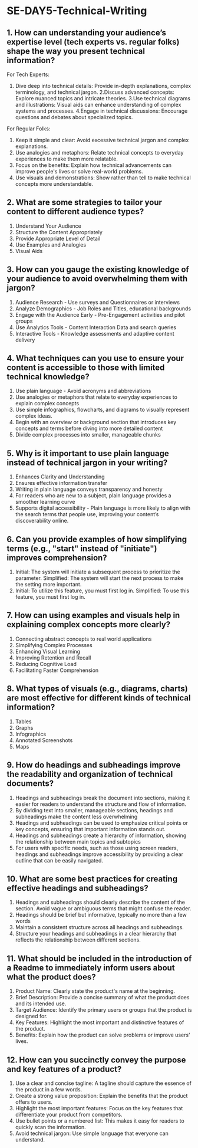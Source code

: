 # SE-DAY5-Technical-Writing
## 1. How can understanding your audience’s expertise level (tech experts vs. regular folks) shape the way you present technical information?
For Tech Experts:
1. Dive deep into technical details: Provide in-depth explanations, complex terminology, and technical jargon.
2.Discuss advanced concepts: Explore nuanced topics and intricate theories.
3.Use technical diagrams and illustrations: Visual aids can enhance understanding of complex systems and processes.
4.Engage in technical discussions: Encourage questions and debates about specialized topics.

For Regular Folks:
1. Keep it simple and clear: Avoid excessive technical jargon and complex explanations.
2. Use analogies and metaphors: Relate technical concepts to everyday experiences to make them more relatable.
3. Focus on the benefits: Explain how technical advancements can improve people's lives or solve real-world problems.
4. Use visuals and demonstrations: Show rather than tell to make technical concepts more understandable.
## 2. What are some strategies to tailor your content to different audience types?
1. Understand Your Audience
2. Structure the Content Appropriately
3. Provide Appropriate Level of Detail
4.  Use Examples and Analogies
5.  Visual Aids

## 3. How can you gauge the existing knowledge of your audience to avoid overwhelming them with jargon?
1.  Audience Research - Use surveys and Questionnaires or interviews
2.  Analyze Demographics - Job Roles and Titles, educational backgrounds
3.  Engage with the Audience Early - Pre-Engagement activities and pilot groups
4.  Use Analytics Tools - Content Interaction Data and search queries
5.  Interactive Tools - Knowledge assessments and adaptive content delivery

## 4. What techniques can you use to ensure your content is accessible to those with limited technical knowledge?
1. Use plain language - Avoid acronyms and abbreviations
2. Use analogies or metaphors that relate to everyday experiences to explain complex concepts
3. Use simple infographics, flowcharts, and diagrams to visually represent complex ideas.
4. Begin with an overview or background section that introduces key concepts and terms before diving into more detailed content
5.  Divide complex processes into smaller, manageable chunks

## 5. Why is it important to use plain language instead of technical jargon in your writing?
1. Enhances Clarity and Understanding
2. Ensures effective information transfer
3. Writing in plain language conveys transparency and honesty
4. For readers who are new to a subject, plain language provides a smoother learning curve
5.  Supports digital accessibility - Plain language is more likely to align with the search terms that people use, improving your content’s discoverability online.

## 6. Can you provide examples of how simplifying terms (e.g., "start" instead of "initiate") improves comprehension?
1. Initial: The system will initiate a subsequent process to prioritize the parameter.
   Simplified: The system will start the next process to make the setting more important.
2. Initial: To utilize this feature, you must first log in.
   Simplified: To use this feature, you must first log in.
## 7. How can using examples and visuals help in explaining complex concepts more clearly?
1. Connecting abstract concepts to real world applications
2. Simplifying Complex Processes
3. Enhancing Visual Learning
4. Improving Retention and Recall
5. Reducing Cognitive Load
6. Facilitating Faster Comprehension

## 8. What types of visuals (e.g., diagrams, charts) are most effective for different kinds of technical information?
1. Tables
2. Graphs
3. Infographics
4. Annotated Screenshots
5. Maps
## 9. How do headings and subheadings improve the readability and organization of technical documents?
1. Headings and subheadings break the document into sections, making it easier for readers to understand the structure and flow of information.
2. By dividing text into smaller, manageable sections, headings and subheadings make the content less overwhelming
3. Headings and subheadings can be used to emphasize critical points or key concepts, ensuring that important information stands out.
4. Headings and subheadings create a hierarchy of information, showing the relationship between main topics and subtopics
5. For users with specific needs, such as those using screen readers, headings and subheadings improve accessibility by providing a clear outline that can be easily navigated.
## 10. What are some best practices for creating effective headings and subheadings?
1. Headings and subheadings should clearly describe the content of the section. Avoid vague or ambiguous terms that might confuse the reader.
2.  Headings should be brief but informative, typically no more than a few words
3.  Maintain a consistent structure across all headings and subheadings.
4.  Structure your headings and subheadings in a clear hierarchy that reflects the relationship between different sections.
## 11. What should be included in the introduction of a Readme to immediately inform users about what the product does?
1. Product Name: Clearly state the product's name at the beginning.
2. Brief Description: Provide a concise summary of what the product does and its intended use.
3. Target Audience: Identify the primary users or groups that the product is designed for.
4. Key Features: Highlight the most important and distinctive features of the product.
5. Benefits: Explain how the product can solve problems or improve users' lives.
## 12. How can you succinctly convey the purpose and key features of a product?
1. Use a clear and concise tagline: A tagline should capture the essence of the product in a few words. 
2. Create a strong value proposition: Explain the benefits that the product offers to users. 
3. Highlight the most important features: Focus on the key features that differentiate your product from competitors.
4. Use bullet points or a numbered list: This makes it easy for readers to quickly scan the information.
5. Avoid technical jargon: Use simple language that everyone can understand.
